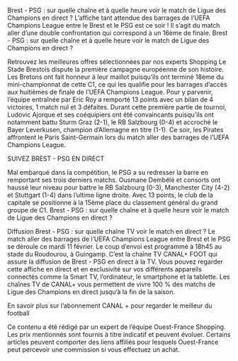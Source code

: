 Brest - PSG : sur quelle chaîne et à quelle heure voir le match de Ligue des Champions en direct ?
L’affiche tant attendue des barrages de l’UEFA Champions League entre le Brest et le PSG est ce soir ! Il s’agit du match aller d’une double confrontation qui correspond à un 16ème de finale. Brest - PSG : sur quelle chaîne et à quelle heure voir le match de Ligue des Champions en direct ?

Retrouvez les meilleures offres sélectionnées par nos experts Shopping
Le Stade Brestois dispute la première campagne européenne de son histoire. Les Bretons ont fait honneur à leur maillot puisqu’ils ont terminé 18ème du mini-championnat de cette C1, ce qui les qualifie pour les barrages d’accès aux huitièmes de finale de l’UEFA Champions League. Pour y parvenir, l’équipe entraînée par Eric Roy a remporté 13 points avec un bilan de 4 victoires, 1 match nul et 3 défaites. Durant cette première partie de tournoi, Ludovic Ajorque et ses coéquipiers ont été convaincants puisqu’ils ont notamment battu Sturm Graz (2-1), le RB Salzbourg (0-4) et accroché le Bayer Leverkusen, champion d’Allemagne en titre (1-1). Ce soir, les Pirates affrontent le Paris Saint-Germain lors du match aller des barrages de l’UEFA Champions League.

SUIVEZ BREST - PSG EN DIRECT

Mal embarqué dans la compétition, le PSG a su redresser la barre en remportant ses trois derniers matchs. Ousmane Dembélé et consorts ont haussé leur niveau pour battre le RB Salzbourg (0-3), Manchester City (4-2) et Stuttgart (1-4) dans l’ultime ligne droite. Avec 13 points, le club de la capitale se positionne à la 15ème place du classement général du grand groupe de C1. Brest - PSG : sur quelle chaîne et à quelle heure voir le match de Ligue des Champions en direct ?

Diffusion Brest - PSG : sur quelle chaîne TV voir le match en direct ?
Le match aller des barrages de l’UEFA Champions League entre Brest et le PSG se déroule ce mardi 11 février. Le coup d’envoi est programmé à 18h45 au stade du Roudourou, à Guingamp. C’est la chaîne TV CANAL+ FOOT qui assure la diffusion de Brest - PSG en direct à la TV. Vous pouvez regarder cette affiche en direct et en exclusivité sur vos différents appareils connectés comme la Smart TV, l’ordinateur, le smartphone et la tablette. Les chaînes TV de CANAL+ vous permettent de vivre 100 % des matchs de Ligue des Champions en direct jusqu’à la fin de la saison.

En savoir plus sur l’abonnement CANAL + pour regarder le meilleur du football

Ce contenu a été rédigé par un expert de l’équipe Ouest-France Shopping. Les prix mentionnés sont fournis à titre indicatif et peuvent évoluer. Certains articles peuvent comporter des liens affiliés pour lesquels Ouest-France peut percevoir une commission si vous effectuez un achat.
